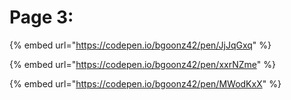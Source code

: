 # Page 3:



{% embed url="https://codepen.io/bgoonz42/pen/JjJqGxq" %}

{% embed url="https://codepen.io/bgoonz42/pen/xxrNZme" %}

{% embed url="https://codepen.io/bgoonz42/pen/MWodKxX" %}



